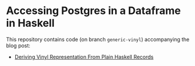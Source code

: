 # Accessing Postgres in a Dataframe in Haskell

This repository contains code (on branch `generic-vinyl`) accompanying the blog post:

* [Deriving Vinyl Representation From Plain Haskell Records][generic-vinyl]



[generic-vinyl]: https://www.gagandeepbhatia.com/blog/deriving-vinyl-representation-from-plain-haskell-records/
